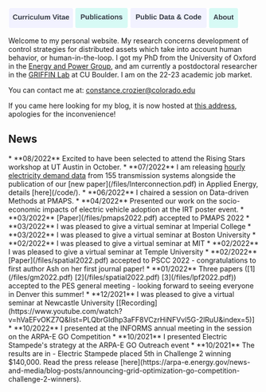 <a href="https://constancecrozier.github.io/cv/"><img src="/images/cv_button.png" alt="drawing" height="40"/></a><a href="https://constancecrozier.github.io/pubs/"><img src="/images/pub_button.png" alt="drawing" height="40"/></a><a href="https://constancecrozier.github.io/code/"><img src="/images/code_button.png" alt="drawing" height="40"/></a><a href="https://constancecrozier.github.io/about/"><img src="/images/about_button.png" alt="drawing" height="40"/></a>

Welcome to my personal website. My research concerns development of control strategies for distributed assets which take into account human behavior, or human-in-the-loop. I got my PhD from the University of Oxford in the [Energy and Power Group](https://epg.eng.ox.ac.uk), and am currently a postdoctoral researcher in the [GRIFFIN Lab](http://www.kyrib.com) at CU Boulder. I am on the 22-23 academic job market.

You can contact me at: [constance.crozier@colorado.edu](mailto:constance.crozier@colorado.edu)

If you came here looking for my blog, it is now hosted at [this address](https://constancecrozier.wordpress.com), apologies for the inconvenience!

<h2>News</h2>
* **08/2022** Excited to have been selected to attend the Rising Stars workshop at UT Austin in October.
* **07/2022** I am releasing <a href="/files/demand2019.csv" download="demand2019">hourly electricity demand data</a> from 155 transmission systems alongside the publication of our [new paper](/files/Interconnection.pdf) in Applied Energy, details [here](/code/).
* **06/2022** I chaired a session on Data-driven Methods at PMAPS.
* **04/2022** Presented our work on the socio-economic impacts of electric vehicle adoption at the IRT poster event.
* **03/2022** [Paper](/files/pmaps2022.pdf) accepted to PMAPS 2022
* **03/2022** I was pleased to give a virtual seminar at Imperial College
* **03/2022** I was pleased to give a virtual seminar at Boston University
* **02/2022** I was pleased to give a virtual seminar at MIT
* **02/2022** I was pleased to give a virtual seminar at Temple University
* **02/2022** [Paper](/files/spatial2022.pdf) accepted to PSCC 2022 - congratulations to first author Ash on her first journal paper!
* **01/2022** Three papers ([1](/files/gm2022.pdf) [2](/files/spatial2022.pdf) [3](/files/lpf2022.pdf)) accepted to the PES general meeting - looking forward to seeing everyone in Denver this summer!
* **12/2021** I was pleased to give a virtual seminar at Newcastle University [[Recording](https://www.youtube.com/watch?v=hVaEFvOKZ7Q&list=PLQbrGIdhp3aFF8VCzrHiNFVvl5G-2lRuU&index=5)]
* **10/2022** I presented at the INFORMS annual meeting in the session on the ARPA-E GO Competition
* **10/2021** I presented Electric Stampede's strategy at the ARPA-E GO Outreach event
* **10/2021** The results are in - Electric Stampede placed 5th in Challenge 2 winning $140,000. Read the press release [here](https://arpa-e.energy.gov/news-and-media/blog-posts/announcing-grid-optimization-go-competition-challenge-2-winners). 